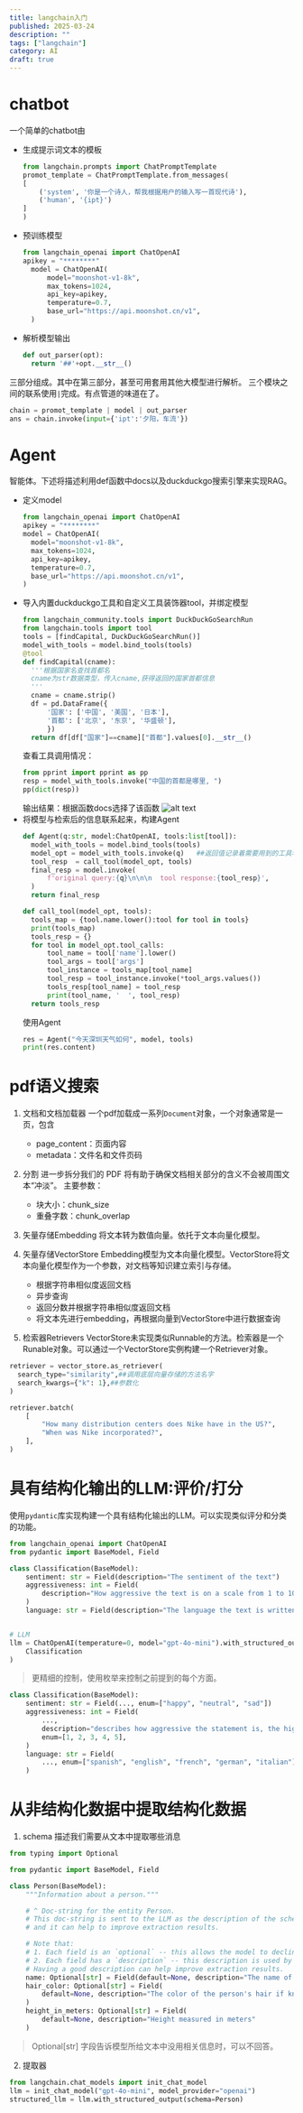 ```yaml
---
title: langchain入门
published: 2025-03-24
description: ""
tags: ["langchain"]
category: AI
draft: true
---
```

# chatbot
一个简单的chatbot由
- 生成提示词文本的模板
    ```python 
    from langchain.prompts import ChatPromptTemplate
    promot_template = ChatPromptTemplate.from_messages(
    [
        ('system', '你是一个诗人，帮我根据用户的输入写一首现代诗'),
        ('human', '{ipt}')
    ]
    )
    ```
- 预训练模型
  ```python
  from langchain_openai import ChatOpenAI
  apikey = "********"
    model = ChatOpenAI(
        model="moonshot-v1-8k",
        max_tokens=1024,
        api_key=apikey,
        temperature=0.7,
        base_url="https://api.moonshot.cn/v1",
    )
  ```
- 解析模型输出
  ```python
  def out_parser(opt):
    return '##'+opt.__str__()
  ```
三部分组成。其中在第三部分，甚至可用套用其他大模型进行解析。
三个模块之间的联系使用`|`完成。有点管道的味道在了。
```python
chain = promot_template | model | out_parser
ans = chain.invoke(input={'ipt':'夕阳，车流'})
```

# Agent
智能体。下述将描述利用def函数中docs以及duckduckgo搜索引擎来实现RAG。
- 定义model
  ```python
  from langchain_openai import ChatOpenAI
  apikey = "********"
  model = ChatOpenAI(
    model="moonshot-v1-8k",
    max_tokens=1024,
    api_key=apikey,
    temperature=0.7,
    base_url="https://api.moonshot.cn/v1",
  )
  ```
- 导入内置duckduckgo工具和自定义工具装饰器tool，并绑定模型
  ```python
  from langchain_community.tools import DuckDuckGoSearchRun
  from langchain.tools import tool
  tools = [findCapital, DuckDuckGoSearchRun()]
  model_with_tools = model.bind_tools(tools)
  @tool
  def findCapital(cname):
    '''根据国家名查找首都名
    cname为str数据类型，传入cname,获得返回的国家首都信息
    '''
    cname = cname.strip()
    df = pd.DataFrame({
        '国家': ['中国', '美国', '日本'],
        '首都': ['北京', '东京', '华盛顿'],
        })
    return df[df["国家"]==cname]["首都"].values[0].__str__()
  ```
  查看工具调用情况：
  ```python
  from pprint import pprint as pp
  resp = model_with_tools.invoke("中国的首都是哪里, ")
  pp(dict(resp))
  ```
  输出结果：根据函数docs选择了该函数
  ![alt text](assets/1742787236290.png)
- 将模型与检索后的信息联系起来，构建Agent
  ```python
  def Agent(q:str, model:ChatOpenAI, tools:list[tool]):
    model_with_tools = model.bind_tools(tools)
    model_opt = model_with_tools.invoke(q)   ##返回值记录着需要用到的工具名
    tool_resp  = call_tool(model_opt, tools) 
    final_resp = model.invoke( 
        f'original query:{q}\n\n\n  tool response:{tool_resp}',
    )
    return final_resp

  def call_tool(model_opt, tools):
    tools_map = {tool.name.lower():tool for tool in tools}
    print(tools_map)  
    tools_resp = {}
    for tool in model_opt.tool_calls:
        tool_name = tool['name'].lower()
        tool_args = tool['args']
        tool_instance = tools_map[tool_name]
        tool_resp = tool_instance.invoke(*tool_args.values())
        tools_resp[tool_name] = tool_resp
        print(tool_name, '  ', tool_resp)
    return tools_resp
  ```
  使用Agent
  ```python
  res = Agent("今天深圳天气如何", model, tools)
  print(res.content)
  ```

# pdf语义搜索
1. 文档和文档加载器
一个pdf加载成一系列`Document`对象，一个对象通常是一页，包含
      - page_content：页面内容
      - metadata：文件名和文件页码

1. 分割
进一步拆分我们的 PDF 将有助于确保文档相关部分的含义不会被周围文本“冲淡”。
主要参数：
     - 块大小：chunk_size
     - 重叠字数：chunk_overlap

1. 矢量存储Embedding
将文本转为数值向量。依托于文本向量化模型。

1. 矢量存储VectorStore
Embedding模型为文本向量化模型。VectorStore将文本向量化模型作为一个参数，对文档等知识建立索引与存储。

     - 根据字符串相似度返回文档
     - 异步查询
     - 返回分数并根据字符串相似度返回文档
     - 将文本先进行embedding，再根据向量到VectorStore中进行数据查询

1. 检索器Retrievers
VectorStore未实现类似Runnable的方法。检索器是一个Runable对象。可以通过一个VectorStore实例构建一个Retriever对象。
  ```python
  retriever = vector_store.as_retriever(
    search_type="similarity",##调用底层向量存储的方法名字
    search_kwargs={"k": 1},##参数化
  )

  retriever.batch(
      [
          "How many distribution centers does Nike have in the US?",
          "When was Nike incorporated?",
      ],
  )
  ```
  
# 具有结构化输出的LLM:评价/打分
使用`pydantic`库实现构建一个具有结构化输出的LLM。可以实现类似评分和分类的功能。
```python
from langchain_openai import ChatOpenAI
from pydantic import BaseModel, Field

class Classification(BaseModel):
    sentiment: str = Field(description="The sentiment of the text")
    aggressiveness: int = Field(
        description="How aggressive the text is on a scale from 1 to 10"
    )
    language: str = Field(description="The language the text is written in")


# LLM
llm = ChatOpenAI(temperature=0, model="gpt-4o-mini").with_structured_output(
    Classification
)
```
> 更精细的控制，使用枚举来控制之前提到的每个方面。
```python
class Classification(BaseModel):
    sentiment: str = Field(..., enum=["happy", "neutral", "sad"])
    aggressiveness: int = Field(
        ...,
        description="describes how aggressive the statement is, the higher the number the more aggressive",
        enum=[1, 2, 3, 4, 5],
    )
    language: str = Field(
        ..., enum=["spanish", "english", "french", "german", "italian"]
    )
```

# 从非结构化数据中提取结构化数据
1. schema
描述我们需要从文本中提取哪些消息
```python
from typing import Optional

from pydantic import BaseModel, Field

class Person(BaseModel):
    """Information about a person."""

    # ^ Doc-string for the entity Person.
    # This doc-string is sent to the LLM as the description of the schema Person,
    # and it can help to improve extraction results.

    # Note that:
    # 1. Each field is an `optional` -- this allows the model to decline to extract it!
    # 2. Each field has a `description` -- this description is used by the LLM.
    # Having a good description can help improve extraction results.
    name: Optional[str] = Field(default=None, description="The name of the person")
    hair_color: Optional[str] = Field(
        default=None, description="The color of the person's hair if known"
    )
    height_in_meters: Optional[str] = Field(
        default=None, description="Height measured in meters"
    )
```
> Optional[str] 字段告诉模型所给文本中没用相关信息时，可以不回答。

2. 提取器
```python
from langchain.chat_models import init_chat_model
llm = init_chat_model("gpt-4o-mini", model_provider="openai")
structured_llm = llm.with_structured_output(schema=Person)
```
